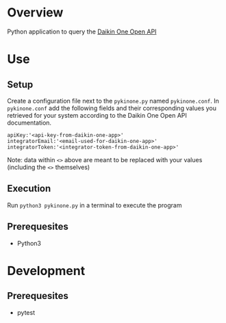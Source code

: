 # Overview
Python application to query the [Daikin One Open API](https://daikinone.com/openapi/)

# Use

## Setup
Create a configuration file next to the `pykinone.py` named `pykinone.conf`. In `pykinone.conf` add the following fields and their corresponding values you retrieved for your system according to the Daikin One Open API documentation.

```
apiKey:'<api-key-from-daikin-one-app>'
integratorEmail:'<email-used-for-daikin-one-app>'
integratorToken:'<integrator-token-from-daikin-one-app>'
```

Note: data within `<>` above are meant to be replaced with your values (including the `<>` themselves)

## Execution
Run `python3 pykinone.py` in a terminal to execute the program 

## Prerequesites
- Python3

# Development

## Prerequesites
- pytest